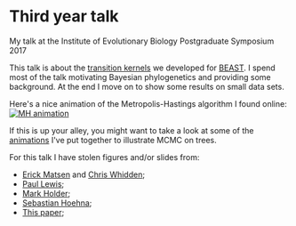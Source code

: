 # Third year talk
My talk at the Institute of Evolutionary Biology Postgraduate Symposium 2017

This talk is about the [transition kernels](https://en.wikipedia.org/wiki/Markov_kernel) we developed for [BEAST](http://beast.bio.ed.ac.uk/). I spend most of the talk motivating Bayesian phylogenetics and providing some background. At the end I move on to show some results on small data sets.

Here's a nice animation of the Metropolis-Hastings algorithm I found online:
[![MH animation](https://img.youtube.com/vi/zL2lg_Nfi80/0.jpg)](https://www.youtube.com/watch?v=zL2lg_Nfi80)

If this is up your alley, you might want to take a look at some of the [animations](https://github.com/maxbiostat/third_year_talk/blob/master/animations/sampling_trees.md) I've put together to illustrate MCMC on trees. 

For this talk I have stolen figures and/or slides from:
- [Erick Matsen](https://github.com/matsen) and [Chris Whidden](https://web.cs.dal.ca/~whidden/); 
- [Paul Lewis](http://phylogeny.uconn.edu/person/paul-lewis/);
- [Mark Holder](http://phylo.bio.ku.edu/content/mark-t-holder);
- [Sebastian Hoehna](https://github.com/hoehna);
- [This paper](http://journals.plos.org/ploscompbiol/article?id=10.1371/journal.pcbi.1002947);
